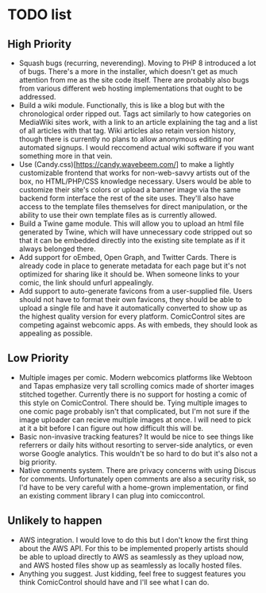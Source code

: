 # TODO list

## High Priority
* Squash bugs (recurring, neverending). Moving to PHP 8 introduced a lot of bugs. There's a more in the installer, which doesn't get as much attention from me as the site code itself. There are probably also bugs from various different web hosting implementations that ought to be addressed.
* Build a wiki module. Functionally, this is like a blog but with the chronological order ripped out. Tags act similarly to how categories on MediaWiki sites work, with a link to an article explaining the tag and a list of all articles with that tag. Wiki articles also retain version history, though there is currently no plans to allow anonymous editing nor automated signups. I would reccomend actual wiki software if you want something more in that vein.
* Use (Candy.css)[https://candy.wavebeem.com/] to make a lightly customizable frontend that works for non-web-savvy artists out of the box, no HTML/PHP/CSS knowledge necessary. Users would be able to customize their site's colors or upload a banner image via the same backend form interface the rest of the site uses. They'll also have access to the template files themselves for direct manipulation, or the ability to use their own template files as is currently allowed.
* Build a Twine game module. This will allow you to upload an html file generated by Twine, which will have unnecessary code stripped out so that it can be embedded directly into the existing site template as if it always belonged there.
* Add support for oEmbed, Open Graph, and Twitter Cards. There is already code in place to generate metadata for each page but it's not optimized for sharing like it should be. When someone links to your comic, the link should unfurl appealingly.
* Add support to auto-generate favicons from a user-supplied file. Users should not have to format their own favicons, they should be able to upload a single file and have it automatically converted to show up as the highest quality version for every platform. ComicControl sites are competing against webcomic apps. As with embeds, they should look as appealing as possible.

## Low Priority

* Multiple images per comic. Modern webcomics platforms like Webtoon and Tapas emphasize very tall scrolling comics made of shorter images stitched together. Currently there is no support for hosting a comic of this style on ComicControl. There should be. Tying multiple images to one comic page probably isn't that complicated, but I'm not sure if the image uploader can recieve multiple images at once. I will need to pick at it a bit before I can figure out how difficult this will be. 
* Basic non-invasive tracking features? It would be nice to see things like referrers or daily hits without resorting to server-side analytics, or even worse Google analytics. This wouldn't be so hard to do but it's also not a big priority.
* Native comments system. There are privacy concerns with using Discus for comments. Unfortunately open comments are also a security risk, so I'd have to be very careful with a home-grown implementation, or find an existing comment library I can plug into comiccontrol.
  
## Unlikely to happen

* AWS integration. I would love to do this but I don't know the first thing about the AWS API. For this to be implemented properly artists should be able to upload directly to AWS as seamlessly as they upload now, and AWS hosted files show up as seamlessly as locally hosted files.
* Anything you suggest. Just kidding, feel free to suggest features you think ComicControl should have and I'll see what I can do.
